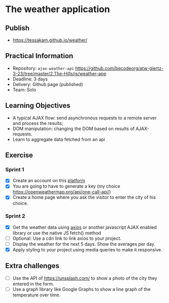 # The weather application

## Publish
* https://tessakam.github.io/weather/

## Practical Information
* Repository: `ajax-weather-api`
https://github.com/becodeorg/atw-giertz-3-23/tree/master/2.The-Hills/js/weather-app
* Deadline: 3 days
* Delivery: Github page (published)
* Team: Solo

## Learning Objectives

* A typical AJAX flow: send asynchronous requests to a remote server and process the results;
* DOM manipulation: changing the DOM based on results of AJAX-requests.
* Learn to aggregate data fetched from an api

## Exercise

### Sprint 1

- [x] Create an account on this [platform](https://home.openweathermap.org/.)
- [x] You are going to have to generate a key (my choice https://openweathermap.org/api/one-call-api/)
- [x] Create a home page where you ask the visitor to enter the city of his choice.

### Sprint 2

- [x] Get the weather data using [axios](https://github.com/axios/axios) or another javascript AJAX enabled library or use the native JS fetch() method
- [ ] Optional: Use a cdn link to link axios to your project.
- [ ] Display the weather for the next 5 days. Show the averages per day.
- [x] Apply styling to your project using media queries to make it responsive.

## Extra challenges

- [ ] Use the API of https://unsplash.com/ to show a photo of the city they entered in the form.
- [ ] Use a graph library like Google Graphs to show a line graph of the temperature over time.
